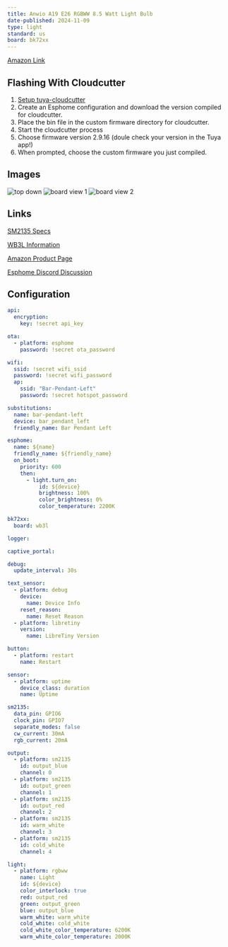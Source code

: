 ```yaml
---
title: Anwio A19 E26 RGBWW 8.5 Watt Light Bulb
date-published: 2024-11-09
type: light
standard: us
board: bk72xx
---
```

[Amazon Link](https://amzn.to/4fkdXmP)

## Flashing With Cloudcutter

1. [Setup tuya-cloudcutter](https://github.com/tuya-cloudcutter/tuya-cloudcutter)
1. Create an Esphome configuration and download the version compiled for cloudcutter.
1. Place the bin file in the custom firmware directory for cloudcutter.
1. Start the cloudcutter process
1. Choose firmware version 2.9.16 (doule check your version in the Tuya app!)
1. When prompted, choose the custom firmware you just compiled.

## Images

![top down](./anwio-a19-top-down.jpg)
![board view 1](./anwio-a19-board-view.jpg)
![board view 2](./anwio-a19-board-view-2.jpg)

## Links

[SM2135 Specs](https://www.mikrocontroller.net/attachment/430042/SM2135E_zh-CN_en-US_translated.pdf)

[WB3L Information](https://docs.libretiny.eu/boards/wb3l/)

[Amazon Product Page](https://amzn.to/4fkdXmP)

[Esphome Discord Discussion](https://discord.com/channels/429907082951524364/1298333872710225952/1298333874082021476)

## Configuration

```yaml
api:
  encryption:
    key: !secret api_key

ota:
  - platform: esphome
    password: !secret ota_password

wifi:
  ssid: !secret wifi_ssid
  password: !secret wifi_password
  ap:
    ssid: "Bar-Pendant-Left"
    password: !secret hotspot_password

substitutions:
  name: bar-pendant-left
  device: bar_pendant_left
  friendly_name: Bar Pendant Left

esphome:
  name: ${name}
  friendly_name: ${friendly_name}
  on_boot:
    priority: 600
    then:
      - light.turn_on:
          id: ${device}
          brightness: 100%
          color_brightness: 0%
          color_temperature: 2200K

bk72xx:
  board: wb3l

logger:

captive_portal:

debug:
  update_interval: 30s

text_sensor:
  - platform: debug
    device:
      name: Device Info
    reset_reason:
      name: Reset Reason
  - platform: libretiny
    version:
      name: LibreTiny Version

button:
  - platform: restart
    name: Restart

sensor:
  - platform: uptime
    device_class: duration
    name: Uptime

sm2135:
  data_pin: GPIO6
  clock_pin: GPIO7
  separate_modes: false
  cw_current: 30mA
  rgb_current: 20mA

output:
  - platform: sm2135
    id: output_blue
    channel: 0
  - platform: sm2135
    id: output_green
    channel: 1
  - platform: sm2135
    id: output_red
    channel: 2
  - platform: sm2135
    id: warm_white
    channel: 3
  - platform: sm2135
    id: cold_white
    channel: 4

light:
  - platform: rgbww
    name: Light
    id: ${device}
    color_interlock: true
    red: output_red
    green: output_green
    blue: output_blue
    warm_white: warm_white
    cold_white: cold_white
    cold_white_color_temperature: 6200K
    warm_white_color_temperature: 2000K
```
